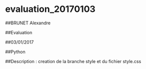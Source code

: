 # evaluation_20170103

##BRUNET Alexandre

##Evaluation

##03/01/2017

##Python

##Description : creation de la branche style et du fichier style.css
